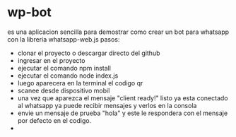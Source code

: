 # wp-bot
es una aplicacion sencilla para demostrar como crear un bot para whatsapp con la libreria whatsapp-web.js
pasos: 
- clonar el proyecto o descargar directo del github 
- ingresar en el proyecto 
- ejecutar el comando npm install 
- ejecutar el comando node index.js
- luego aparecera en la terminal el codigo qr 
- scanee desde dispositivo mobil
- una vez que aparezca el mensaje "client ready!" listo ya esta conectado al whatsapp ya puede recibir mensajes y verlos en la consola 
- envie un mensaje de prueba "hola" y este le respondera con el mensaje por defecto en el codigo. 
-
